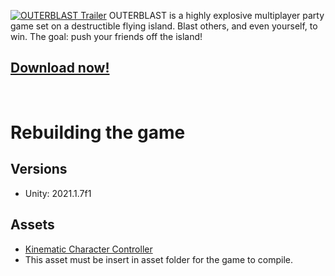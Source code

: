 [![OUTERBLAST Trailer](https://img.itch.zone/aW1nLzY2NDg0NTUucG5n/original/6Ma7Er.png)](https://youtu.be/PqCJsiyogTg)
OUTERBLAST is a highly explosive multiplayer party game set on a destructible flying island. Blast others, and even yourself, to win. The goal: push your friends off the island!
<br />

## [Download now!](https://stuwoomy.itch.io/outerblast)
<br />

# Rebuilding the game
## Versions
* Unity: 2021.1.7f1
## Assets
* [Kinematic Character Controller](https://assetstore.unity.com/packages/tools/physics/kinematic-character-controller-99131)
* This asset must be insert in asset folder for the game to compile.
